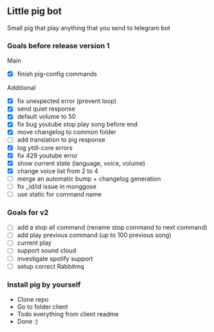 ## Little pig bot
Small pig that play anything that you send to telegram bot

### Goals before release version 1
Main
- [x] finish pig-config commands

Additional
- [X] fix unexpected error (prevent loop)
- [x] send quiet response
- [x] default volume to 50
- [x] fix bug youtube stop play song before end
- [x] move changelog to common folder
- [ ] add translation to pig response
- [x] log ytdl-core errors
- [x] fix 429 youtube error
- [x] show current state (language, voice, volume)
- [x] change voice list from 2 to 4
- [ ] merge an automatic bump + changelog generation
- [ ] fix _id/id issue in monggose
- [ ] use static for command name

### Goals for v2
- [ ] add a stop all command (rename stop command to next command)
- [ ] add play previous command (up to 100 previous song)
- [ ] current play
- [ ] support sound cloud
- [ ] investigate spotify support
- [ ] setup correct Rabbitmq

### Install pig by yourself
- Clone repo
- Go to folder client
- Todo everything from client readme
- Done :) 
